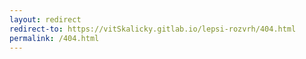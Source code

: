 ```yaml
---
layout: redirect
redirect-to: https://vitSkalicky.gitlab.io/lepsi-rozvrh/404.html
permalink: /404.html
---
```


